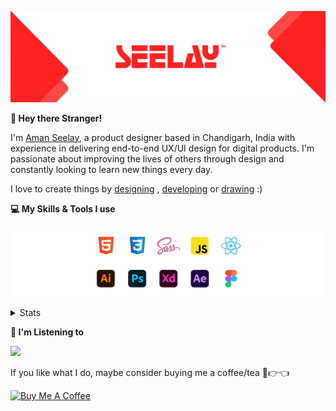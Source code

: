 [![banner](./images/seelay.svg)](https://www.seelay.in)

**👋 Hey there Stranger!**

I'm [Aman Seelay](https://www.seelay.in), a product designer based in Chandigarh, India with experience in delivering end-to-end UX/UI design for digital products. I'm passionate about improving the lives of others through design and constantly looking to learn new things every day.

I love to create things by [designing](https://www.seelay.in/#work) , [developing](https://www.seelay.in/#projects) or [drawing](https://art.seelay.in) :)

**💻 My Skills & Tools I use**

[![banner](./images/skills&tools.svg)](https://www.seelay.in/about)

<details>
  <summary>Stats</summary>

---

<!--START_SECTION:waka-->
![Profile Views](http://img.shields.io/badge/Profile%20Views-0-blue)

**🐱 My GitHub Data** 

> 🏆 85 Contributions in the Year 2023
 > 
> 📦 698.0 kB Used in GitHub's Storage 
 > 
> 💼 Opted to Hire
 > 
> 📜 1 Public Repository 
 > 
> 🔑 44 Private Repositories  
 > 
**I'm a Night 🦉** 

```text
🌞 Morning      145 commits       ████░░░░░░░░░░░░░░░░░░░░░   17.55 % 
🌆 Daytime      105 commits       ███░░░░░░░░░░░░░░░░░░░░░░   12.71 % 
🌃 Evening      212 commits       ██████░░░░░░░░░░░░░░░░░░░   25.67 % 
🌙 Night        364 commits       ███████████░░░░░░░░░░░░░░   44.07 % 

```
📅 **I'm Most Productive on Sunday** 

```text
Monday         152 commits       ████░░░░░░░░░░░░░░░░░░░░░   18.40 % 
Tuesday        120 commits       ███░░░░░░░░░░░░░░░░░░░░░░   14.53 % 
Wednesday       86 commits       ██░░░░░░░░░░░░░░░░░░░░░░░   10.41 % 
Thursday       111 commits       ███░░░░░░░░░░░░░░░░░░░░░░   13.44 % 
Friday          66 commits       ██░░░░░░░░░░░░░░░░░░░░░░░   07.99 % 
Saturday       104 commits       ███░░░░░░░░░░░░░░░░░░░░░░   12.59 % 
Sunday         187 commits       █████░░░░░░░░░░░░░░░░░░░░   22.64 % 

```


📊 **This Week I Spent My Time On** 

```text
⌚︎ Time Zone: Asia/Kolkata

💬 Programming Languages: 
No Activity Tracked This Week

🔥 Editors: 
No Activity Tracked This Week

💻 Operating System: 
No Activity Tracked This Week

```

**I Mostly Code in JavaScript** 

```text
JavaScript               30 repos            ████████████████░░░░░░░░░   65.22 % 
TypeScript               14 repos            ███████░░░░░░░░░░░░░░░░░░   30.43 % 
Java                     2 repos             █░░░░░░░░░░░░░░░░░░░░░░░░   04.35 % 

```



 Last Updated on 16/02/2023 06:42:59 UTC
<!--END_SECTION:waka-->

---

 </details>

**🎵 I'm Listening to**

<object data="https://now-play.vercel.app/api/generate?uid=7a17a86e-d6b7-43b5-8d9c-1d6dae42a779" >

  <img src="https://now-play.vercel.app/api/generate?uid=7a17a86e-d6b7-43b5-8d9c-1d6dae42a779" />

</object>

If you like what I do, maybe consider buying me a coffee/tea 🥺👉👈

<a href="https://www.buymeacoffee.com/seelay" target="_blank"><img src="https://cdn.buymeacoffee.com/buttons/v2/default-red.png" alt="Buy Me A Coffee" width="150" ></a>
